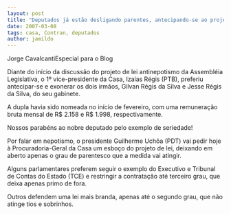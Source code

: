 ```yaml
---
layout: post
title: "Deputados já estão desligando parentes, antecipando-se ao projeto contra o nepotismo na Casa"
date: 2007-03-08
tags: casa, Contran, deputados
author: jamildo
---
```

Jorge CavalcantiEspecial para o Blog

Diante do in&iacute;cio da discuss&atilde;o do projeto de lei antinepotismo da Assembl&eacute;ia Legislativa, o 1&ordm; vice-presidente da Casa, Iza&iacute;as R&eacute;gis (PTB), preferiu antecipar-se e exonerar os dois irm&atilde;os, Gilvan R&eacute;gis da Silva e Jesse R&eacute;gis da Silva, do seu gabinete.

A dupla havia sido nomeada no in&iacute;cio de fevereiro, com uma remunera&ccedil;&atilde;o bruta mensal de R$ 2.158 e R$ 1.998, respectivamente.

Nossos parab&eacute;ns ao nobre deputado pelo exemplo de seriedade!

Por falar em nepotismo, o presidente Guilherme Uch&ocirc;a (PDT) vai pedir hoje &agrave; Procuradoria-Geral da Casa um esbo&ccedil;o do projeto de lei, deixando em aberto apenas o grau de parentesco que a medida vai atingir.

Alguns parlamentares preferem seguir o exemplo do Executivo e Tribunal de Contas do Estado (TCE) e restringir a contrata&ccedil;&atilde;o at&eacute; terceiro grau, que deixa apenas primo de fora.

Outros defendem uma lei mais branda, apenas at&eacute; o segundo grau, que n&atilde;o atinge tios e sobrinhos.